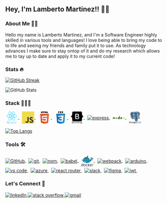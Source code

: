 ## Hey, I'm Lamberto Martinez‼ 👋🏼

### About Me 🧍🏻

<p>Hello my name is Lamberto Martinez, and I'm a Software Engineer highly skilled in various tools and languages! I love being able to bring my code to to life and seeing my friends and family put it to use. As technology advances I make sure to stay ontop of it and do my research which allows me to tay up to date and apply it to my current code!</p>

### Stats 🔥

[![GitHub Streak](http://github-readme-streak-stats.herokuapp.com?user=lambpato&theme=prussian)](https://git.io/streak-stats)

![GitHub Stats](https://github-readme-stats.vercel.app/api?username=lambpato&theme=prussian)

### Stack 🧑🏻‍💻

<p align="left"> 
  <a href="https://reactjs.org/" target="_blank" rel="noreferrer"> 
    <img align="center" src="https://raw.githubusercontent.com/devicons/devicon/master/icons/react/react-original-wordmark.svg" alt="react" width="40"              height="40"/> 
  </a>
  &nbsp; 
  <a href="https://developer.mozilla.org/en-US/docs/Web/JavaScript" target="_blank" rel="noreferrer"> 
    <img align="center" src="https://raw.githubusercontent.com/devicons/devicon/master/icons/javascript/javascript-original.svg" alt="javascript" width="40"         height="40"/> 
  </a>
  &nbsp; 
  <a href="https://developer.mozilla.org/en-US/docs/Web/HTML" target="_blank" rel="noreferrer"> 
    <img align="center" src="https://raw.githubusercontent.com/devicons/devicon/master/icons/html5/html5-original-wordmark.svg" alt="html5" width="40"              height="40"/> 
  </a>
  &nbsp; 
  <a href="https://developer.mozilla.org/en-US/docs/Web/CSS" target="_blank" rel="noreferrer"> 
    <img align="center" src="https://raw.githubusercontent.com/devicons/devicon/master/icons/css3/css3-original-wordmark.svg" alt="css3" width="40"                 height="40"/> 
  </a>
  &nbsp; 
  <a href="https://getbootstrap.com" target="_blank" rel="noreferrer"> 
    <img align="center" src="https://raw.githubusercontent.com/devicons/devicon/master/icons/bootstrap/bootstrap-plain-wordmark.svg" alt="bootstrap" width="40" height="40"/> 
  </a>
  &nbsp; 
  <a href="https://expressjs.com" target="_blank" rel="noreferrer" > 
    <img align="center" src="https://expressjs.com/images/express-facebook-share.png" alt="express" width="80" height="30"/> 
  </a>
  &nbsp; 
  <a href="https://nodejs.org" target="_blank" rel="noreferrer"> 
    <img align="center" src="https://raw.githubusercontent.com/devicons/devicon/master/icons/nodejs/nodejs-original-wordmark.svg" alt="nodejs" width="40" height="40"/> 
  </a>
  &nbsp; 
  <a href="https://www.postgresql.org" target="_blank" rel="noreferrer"> 
    <img align="center" src="https://raw.githubusercontent.com/devicons/devicon/master/icons/postgresql/postgresql-original-wordmark.svg" alt="postgresql" width="40" height="40"/> 
  </a>
</p>  

[![Top Langs](https://github-readme-stats.vercel.app/api/top-langs/?username=lambpato&layout=compact&theme=prussian)](https://github.com/anuraghazra/github-readme-stats)

### Tools 🛠️

<p align="left">
  <a href="https://github.com/Lambpato" target="_blank" rel="noreferrer">
    <img align="center" src="https://static-00.iconduck.com/assets.00/github-icon-2048x1988-jzvzcf2t.png" alt="GitHub" width="40" height="40"/>
  </a>
  &nbsp;
  <a href="https://git-scm.com/" target="_blank" rel="noreferrer">
    <img align="center" src="https://www.vectorlogo.zone/logos/git-scm/git-scm-icon.svg" alt="git" width="40" height="40"/>
  </a>
  &nbsp;
  <a href="https://www.npmjs.com/" target="_blank" rel="noreferrer"> 
    <img align="center" src="https://cdn.freebiesupply.com/logos/thumbs/2x/npm-logo.png" alt="npm" width="50" height="40"/> 
  </a>
  &nbsp;
  <a href="https://babeljs.io/" target="_blank" rel="noreferrer"> 
    <img align="center" src="https://raw.githubusercontent.com/babel/logo/master/babel.png" alt="babel" width="55" height="40"/> 
  </a>
  &nbsp;
  <a href="https://www.docker.com/" target="_blank" rel="noreferrer"> 
    <img align="center" src="https://raw.githubusercontent.com/devicons/devicon/master/icons/docker/docker-original-wordmark.svg" alt="docker" width="40" height="40"/> 
  </a>
  &nbsp;
  <a href="https://webpack.js.org" target="_blank" rel="noreferrer"> 
    <img align="center" src="https://raw.githubusercontent.com/webpack/media/master/logo/icon-square-big.png" alt="webpack" width="40" height="40"/> 
  </a>
  &nbsp;
  <a href="https://www.arduino.cc/" target="_blank" rel="noreferrer"> 
    <img align="center" src="https://cdn.worldvectorlogo.com/logos/arduino-1.svg" alt="arduino" width="40" height="40"/> 
  </a>
  &nbsp;
  <a href="https://code.visualstudio.com/" target="_blank" rel="noreferrer"> 
    <img align="center" src="https://cdn.freebiesupply.com/logos/large/2x/visual-studio-code-logo-png-transparent.png" alt="vs code" width="40" height="40"/> 
  </a>
  &nbsp;
    <a href="https://azure.microsoft.com/en-us" target="_blank" rel="noreferrer"> 
    <img align="center" src="https://swimburger.net/media/ppnn3pcl/azure.png" alt="azure" width="40" height="40"/> 
  </a>
  &nbsp;
  <a href="https://reactrouter.com/en/main" target="_blank" rel="noreferrer"> 
    <img align="center" src="https://cdn.freebiesupply.com/logos/large/2x/react-router-logo-png-transparent.png" alt="react router" width="70" height="40"/> 
  </a>
  &nbsp;
  <a href="https://slack.com/" target="_blank" rel="noreferrer"> 
    <img align="center" src="https://upload.wikimedia.org/wikipedia/commons/thumb/d/d5/Slack_icon_2019.svg/2048px-Slack_icon_2019.svg.png" alt="slack" width="40" height="40"/> 
  </a>
  &nbsp;
  <a href="https://www.figma.com/" target="_blank" rel="noreferrer"> 
    <img align="center" src="https://www.vectorlogo.zone/logos/figma/figma-icon.svg" alt="figma" width="40" height="40"/> 
  </a>
  &nbsp;
  <a href="https://jwt.io/" target="_blank" rel="noreferrer"> 
    <img align="center" src="https://cdn.worldvectorlogo.com/logos/jwt-3.svg" alt="jwt" width="40" height="40"/> 
  </a>
  &nbsp;
</p>

### Let's Connect 🛜

<p align="left">
  <a href="https://linkedin.com/in/lambpato" target="blank">
    <img align="center" src="https://raw.githubusercontent.com/rahuldkjain/github-profile-readme-generator/master/src/images/icons/Social/linked-in-alt.svg" alt="linkedIn" height="30" width="40" />
  </a>
  <a href="https://stackoverflow.com/users/21504877/lambpato" target="blank">
    <img align="center" src="https://raw.githubusercontent.com/rahuldkjain/github-profile-readme-generator/master/src/images/icons/Social/stack-overflow.svg" alt="stack overflow" height="30" width="40" />
  </a>
   <a href="https://mail.google.com/mail/?view=cm&fs=1&to=lambpato@gmail.com" target="blank">
    <img align="center" src="https://upload.wikimedia.org/wikipedia/commons/thumb/7/7e/Gmail_icon_%282020%29.svg/2560px-Gmail_icon_%282020%29.svg.png" alt="gmail" height="30" width="40" />
  </a>
</p>
